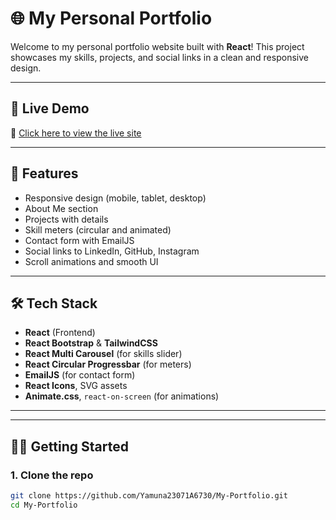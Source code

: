 # 🌐 My Personal Portfolio

Welcome to my personal portfolio website built with **React**! This project showcases my skills, projects, and social links in a clean and responsive design.

---

## 🚀 Live Demo

🔗 [Click here to view the live site](https://your-deployment-link.com)  

---

## 📌 Features

- Responsive design (mobile, tablet, desktop)
- About Me section
- Projects with details
- Skill meters (circular and animated)
- Contact form with EmailJS
- Social links to LinkedIn, GitHub, Instagram
- Scroll animations and smooth UI

---

## 🛠️ Tech Stack

- **React** (Frontend)
- **React Bootstrap** & **TailwindCSS**
- **React Multi Carousel** (for skills slider)
- **React Circular Progressbar** (for meters)
- **EmailJS** (for contact form)
- **React Icons**, SVG assets
- **Animate.css**, `react-on-screen` (for animations)

---

---

## 🧑‍💻 Getting Started

### 1. Clone the repo

```bash
git clone https://github.com/Yamuna23071A6730/My-Portfolio.git
cd My-Portfolio




